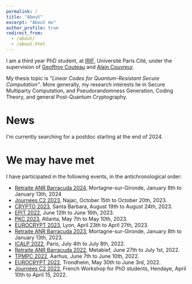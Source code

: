 ```yaml
---
permalink: /
title: "About"
excerpt: "About me"
author_profile: true
redirect_from: 
  - /about/
  - /about.html
---
```


I am a third year PhD student, at [IRIF](https://www.irif.fr/), Université Paris Cité, under the supervision of [Geoffroy Couteau](https://geoffroycouteau.github.io/) and [Alain Couvreur](http://www.lix.polytechnique.fr/Labo/Alain.Couvreur/). 

My thesis topic is *"Linear Codes for Quantum-Resistant Secure Computation"*. More generally, my research interests lie in Secure Multiparty Computation, and Pseudorandomness Generation, Coding Theory, and general Post-Quantum Cryptography. 


News
======

I'm currently searching for a postdoc starting at the end of 2024.


We may have met
======

I have participated in the following events, in the antichronological order:

- [Retraite ANR Barracuda 2024](https://barracuda.inria.fr/fr/),  Mortagne-sur-Gironde, January 8th to January 13th, 2024
- [Journées C2 2023](https://indico.math.cnrs.fr/event/9364/), Najac, October 15th to October 20th, 2023.
- [CRYPTO 2023](https://crypto.iacr.org/2023/), Santa Barbara, August 19th to August 24th, 2023.
- [EPIT 2022](https://epit2023.sciencesconf.org/), June 12th to June 16th, 2023.  
- [PKC 2023](https://pkc.iacr.org/2023/), Atlanta, May 7th to May 10th, 2023.
- [EUROCRYPT 2023](https://eurocrypt.iacr.org/2023/), Lyon, April 23th to April 27th, 2023.
- [Retraite ANR Barracuda 2023](https://barracuda.inria.fr/fr/), Mortagne-sur-Gironde, January 8th to January 13th, 2023.
- [ICALP 2022](https://icalp2022.irif.fr/), Paris, July 4th to July 8th, 2022.
- [Retraite ANR Barracuda 2022](https://barracuda.inria.fr/fr/), Metabief, June 27th to July 1st, 2022.
- [TPMPC 2022](https://www.multipartycomputation.com/tpmpc-2022), Aarhus, June 7th to June 10th, 2022.
- [EUROCRYPT 2022](https://eurocrypt.iacr.org/2022/), Trondheim, May 30th to June 3rd, 2022.
- [Journées C2 2022](http://jc2-2022.inria.fr/fr/), French Workshop for PhD students, Hendaye, April 10th to April 15, 2022.




